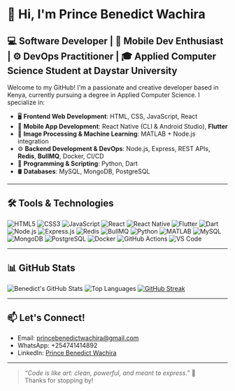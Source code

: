 # 👋 Hi, I'm Prince Benedict Wachira

## 💻 Software Developer | 📱 Mobile Dev Enthusiast | ⚙️ DevOps Practitioner | 🎓 Applied Computer Science Student at Daystar University

Welcome to my GitHub! I'm a passionate and creative developer based in Kenya, currently pursuing a degree in Applied Computer Science. I specialize in:

- 🖥️ **Frontend Web Development**: HTML, CSS, JavaScript, React  
- 📱 **Mobile App Development**: React Native (CLI & Android Studio), **Flutter**  
- 🔬 **Image Processing & Machine Learning**: MATLAB + Node.js integration  
- ⚙️ **Backend Development & DevOps**: Node.js, Express, REST APIs, **Redis**, **BullMQ**, Docker, CI/CD  
- 🐍 **Programming & Scripting**: Python, Dart  
- 🛢️ **Databases**: MySQL, MongoDB, PostgreSQL

---

## 🛠️ Tools & Technologies

![HTML5](https://img.shields.io/badge/HTML5-E34F26?style=flat&logo=html5&logoColor=white)
![CSS3](https://img.shields.io/badge/CSS3-1572B6?style=flat&logo=css3&logoColor=white)
![JavaScript](https://img.shields.io/badge/JavaScript-F7DF1E?style=flat&logo=javascript&logoColor=black)
![React](https://img.shields.io/badge/React-20232A?style=flat&logo=react&logoColor=61DAFB)
![React Native](https://img.shields.io/badge/React_Native-20232A?style=flat&logo=react&logoColor=61DAFB)
![Flutter](https://img.shields.io/badge/Flutter-02569B?style=flat&logo=flutter&logoColor=white)
![Dart](https://img.shields.io/badge/Dart-0175C2?style=flat&logo=dart&logoColor=white)
![Node.js](https://img.shields.io/badge/Node.js-43853D?style=flat&logo=node.js&logoColor=white)
![Express.js](https://img.shields.io/badge/Express.js-000000?style=flat&logo=express&logoColor=white)
![Redis](https://img.shields.io/badge/Redis-DC382D?style=flat&logo=redis&logoColor=white)
![BullMQ](https://img.shields.io/badge/BullMQ-FF0000?style=flat&logo=npm&logoColor=white)
![Python](https://img.shields.io/badge/Python-3776AB?style=flat&logo=python&logoColor=white)
![MATLAB](https://img.shields.io/badge/MATLAB-0076A8?style=flat&logo=Mathworks&logoColor=white)
![MySQL](https://img.shields.io/badge/MySQL-4479A1?style=flat&logo=mysql&logoColor=white)
![MongoDB](https://img.shields.io/badge/MongoDB-47A248?style=flat&logo=mongodb&logoColor=white)
![PostgreSQL](https://img.shields.io/badge/PostgreSQL-316192?style=flat&logo=postgresql&logoColor=white)
![Docker](https://img.shields.io/badge/Docker-2496ED?style=flat&logo=docker&logoColor=white)
![GitHub Actions](https://img.shields.io/badge/GitHub_Actions-2088FF?style=flat&logo=github-actions&logoColor=white)
![VS Code](https://img.shields.io/badge/VS_Code-007ACC?style=flat&logo=visual-studio-code&logoColor=white)

---

## 📊 GitHub Stats

![Benedict's GitHub Stats](https://github-readme-stats.vercel.app/api?username=ordo-chao&show_icons=true&count_private=true&theme=github_dark)
![Top Languages](https://github-readme-stats.vercel.app/api/top-langs/?username=ordo-chao&layout=compact&theme=github_dark)
[![GitHub Streak](https://streak-stats.demolab.com/?user=ordo-chao&theme=github-dark&hide_border=true)](https://git.io/streak-stats)

---

## 📫 Let's Connect!
- Email: princebenedictwachira@gmail.com  
- WhatsApp: +254741414892  
- LinkedIn: [Prince Benedict Wachira](https://www.linkedin.com/in/princebenedictwachira/)  

---

> _“Code is like art: clean, powerful, and meant to express.”_ 🎨  
Thanks for stopping by!
